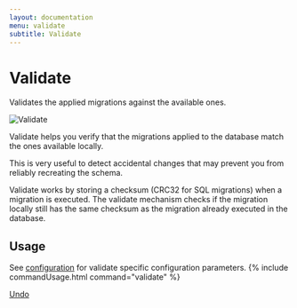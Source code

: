 ```yaml
---
layout: documentation
menu: validate
subtitle: Validate
---
```

# Validate

Validates the applied migrations against the available ones.

![Validate](/assets/balsamiq/command-validate.png)

Validate helps you verify that the migrations applied to the database match the ones available locally.

This is very useful to detect accidental changes that may prevent you from reliably recreating the schema.

Validate works by storing a checksum (CRC32 for SQL migrations) when a migration is executed. The validate mechanism checks if the migration locally still has the same checksum as the migration already executed in the database.

## Usage
See [configuration](/documentation/configuration/parameters/#validate) for validate specific configuration parameters.
{% include commandUsage.html command="validate" %}

<p class="next-steps">
    <a class="btn btn-primary" href="/documentation/command/undo">Undo <i class="fa fa-arrow-right"></i></a>
</p>